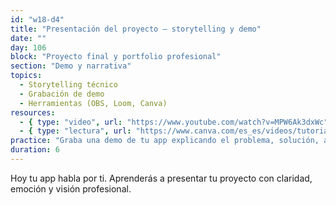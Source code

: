 ```yaml
---
id: "w18-d4"
title: "Presentación del proyecto – storytelling y demo"
date: ""
day: 106
block: "Proyecto final y portfolio profesional"
section: "Demo y narrativa"
topics:
  - Storytelling técnico
  - Grabación de demo
  - Herramientas (OBS, Loom, Canva)
resources:
  - { type: "video", url: "https://www.youtube.com/watch?v=MPW6Ak3dxWc" }
  - { type: "lectura", url: "https://www.canva.com/es_es/videos/tutoriales/crear-presentacion/" }
practice: "Graba una demo de tu app explicando el problema, solución, arquitectura y funcionalidades clave."
duration: 6
---
```


Hoy tu app habla por ti. Aprenderás a presentar tu proyecto con claridad, emoción y visión profesional.